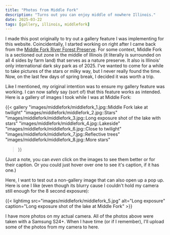 ```yaml
---
title: "Photos from Middle Fork"
description: "Turns out you can enjoy middle of nowhere Illinois."
date: 2025-03-22
tags: [gallery, illinois, middlefork]
---
```


I made this post originally to try out a gallery feature I was implementing for this website. Coincidentally, I started working on right after I came back from the [Middle Fork River Forest Preserve](https://www.champaignforests.org/forest-preserve/champaign-county/middle-fork-river). For some context, Middle Fork is a sectioned out zone in the middle of Illinois (it literally is surrounded on all 4 sides by farm land) that serves as a nature preserve. It also is Illinois' only international dark sky park as of 2025. I've wanted to come for a while to take pictures of the stars or milky way, but I never really found the time. Now, on the last few days of spring break, I decided it was worth a trip. 

Like I mentioned, my original intention was to ensure my gallery feature was working. I can now safely say (sort of) that this feature works as intended. Here is a gallery of images I took while I was at Middle Fork: 

{{< gallery
  "images/middlefork/middlefork_1.jpg::Middle Fork lake at twilight"
  "images/middlefork/middlefork_2.jpg::Stars"
  "images/middlefork/middlefork_3.jpg::Long exposure shot of the lake with stars"
  "images/middlefork/middlefork_4.jpg::Lakeside"
  "images/middlefork/middlefork_6.jpg::Close to twilight"
  "images/middlefork/middlefork_7.jpg::Reflective trees"
  "images/middlefork/middlefork_8.jpg::More stars"
>}}

(Just a note, you can *even* click on the images to see them better or for their caption. Or you could just hover over one to see it's caption, if it has one.)

Here, I want to test out a non-gallery image that can also open up a pop up. Here is one I like (even though its blurry cause I couldn't hold my camera still enough for the 8 second exposure):

{{< lightimg src="images/middlefork/middlefork_5.jpg" alt="Long exposure" caption="Long exposure shot of the lake at Middle Fork" >}}

I have more photos on my actual camera. All of the photos above were taken with a Samsung S24+. When I have time (or if I remember), I'll upload some of the photos from my camera to here.
